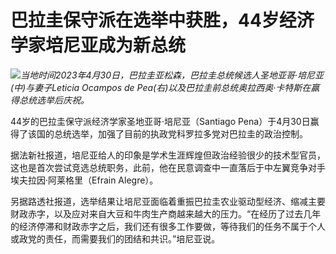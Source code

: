 # 巴拉圭保守派在选举中获胜，44岁经济学家培尼亚成为新总统

![](https://inews.gtimg.com/om_bt/OiphrkWjReGAWL_vYpiLeyAHNrcHrjNfYbh4FgPYINht0AA/1000)_当地时间2023年4月30日，巴拉圭亚松森，巴拉圭总统候选人圣地亚哥·培尼亚(中)与妻子Leticia
Ocampos de Pea(右)以及巴拉圭前总统奥拉西奥·卡特斯在赢得总统选举后庆祝。_

44岁的巴拉圭保守派经济学家圣地亚哥·培尼亚（Santiago Pena）于4月30日赢得了该国的总统选举，加强了目前的执政党科罗拉多党对巴拉圭的政治控制。

据法新社报道，培尼亚给人的印象是学术生涯辉煌但政治经验很少的技术型官员，这也是首次尝试竞选总统职务，此前，他在民意调查中一直落后于中左翼竞争对手埃夫拉因·阿莱格里（Efrain
Alegre）。

另据路透社报道，选举结果让培尼亚面临着重振巴拉圭农业驱动型经济、缩减主要财政赤字，以及应对来自大豆和牛肉生产商越来越大的压力。“在经历了过去几年的经济停滞和财政赤字之后，我们还有很多工作要做，等待我们的任务不属于个人或政党的责任，而需要我们的团结和共识。”培尼亚说。

